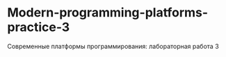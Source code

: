 # Modern-programming-platforms-practice-3
Современные платформы программирования: лабораторная работа 3
